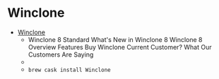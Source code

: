# Winclone
- [Winclone](https://twocanoes.com/products/mac/winclone)
  -  Winclone 8 Standard What's New in Winclone 8 Winclone 8 Overview Features Buy Winclone Current Customer? What Our Customers Are Saying
  - 
  - `brew cask install Winclone`
